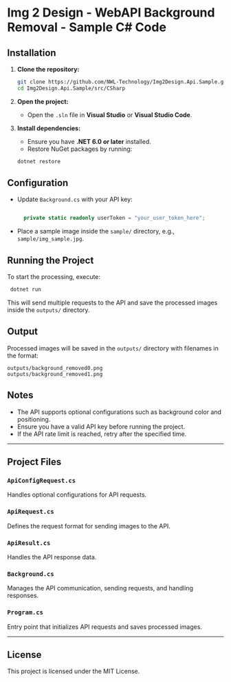 # Img 2 Design - WebAPI Background Removal - Sample C# Code

## Installation

1. **Clone the repository:**
   ```sh
   git clone https://github.com/NWL-Technology/Img2Design.Api.Sample.git
   cd Img2Design.Api.Sample/src/CSharp
   ```

2. **Open the project:**
   - Open the `.sln` file in **Visual Studio** or **Visual Studio Code**.

3. **Install dependencies:**
   - Ensure you have **.NET 6.0 or later** installed.
   - Restore NuGet packages by running:

   ```sh
   dotnet restore
   ```

## Configuration

- Update `Background.cs` with your API key:
  ```csharp
  
    private static readonly userToken = "your_user_token_here";
  ```
- Place a sample image inside the `sample/` directory, e.g., `sample/img_sample.jpg`.

## Running the Project

To start the processing, execute:
```sh
 dotnet run
```

This will send multiple requests to the API and save the processed images inside the `outputs/` directory.

## Output

Processed images will be saved in the `outputs/` directory with filenames in the format:

```
outputs/background_removed0.png
outputs/background_removed1.png
```

## Notes

- The API supports optional configurations such as background color and positioning.
- Ensure you have a valid API key before running the project.
- If the API rate limit is reached, retry after the specified time.

---

## Project Files

### `ApiConfigRequest.cs`
Handles optional configurations for API requests.

### `ApiRequest.cs`
Defines the request format for sending images to the API.

### `ApiResult.cs`
Handles the API response data.

### `Background.cs`
Manages the API communication, sending requests, and handling responses.

### `Program.cs`
Entry point that initializes API requests and saves processed images.

---

## License

This project is licensed under the MIT License.

